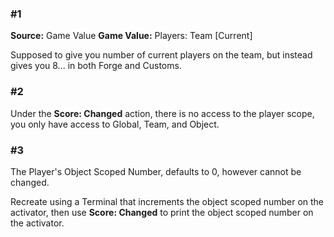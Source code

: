 ### #1

**Source:** Game Value
**Game Value:** Players: Team [Current]

Supposed to give you number of current players on the team, but instead gives
you 8... in both Forge and Customs.


### #2

Under the **Score: Changed** action, there is no access to the player scope,
you only have access to Global, Team, and Object.


### #3

The Player's Object Scoped Number, defaults to 0, however cannot be changed.

Recreate using a Terminal that increments the object scoped number on the
activator, then use **Score: Changed** to print the object scoped number on the
activator.
